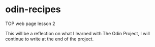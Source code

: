 # odin-recipes
TOP web page lesson 2 

This will be a reflection on what I learned with The Odin Project, I will continue to write at the end of the project.







